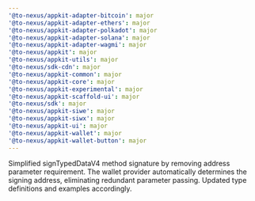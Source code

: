 ```yaml
---
'@to-nexus/appkit-adapter-bitcoin': major
'@to-nexus/appkit-adapter-ethers': major
'@to-nexus/appkit-adapter-polkadot': major
'@to-nexus/appkit-adapter-solana': major
'@to-nexus/appkit-adapter-wagmi': major
'@to-nexus/appkit': major
'@to-nexus/appkit-utils': major
'@to-nexus/sdk-cdn': major
'@to-nexus/appkit-common': major
'@to-nexus/appkit-core': major
'@to-nexus/appkit-experimental': major
'@to-nexus/appkit-scaffold-ui': major
'@to-nexus/sdk': major
'@to-nexus/appkit-siwe': major
'@to-nexus/appkit-siwx': major
'@to-nexus/appkit-ui': major
'@to-nexus/appkit-wallet': major
'@to-nexus/appkit-wallet-button': major
---
```


Simplified signTypedDataV4 method signature by removing address parameter requirement. The wallet provider automatically determines the signing address, eliminating redundant parameter passing. Updated type definitions and examples accordingly.
